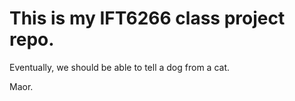 # This is my IFT6266 class project repo.
Eventually, we should be able to tell a dog from a cat.

Maor.
